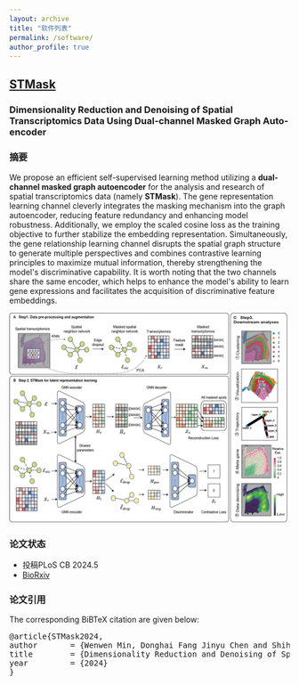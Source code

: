 ```yaml
---
layout: archive
title: "软件列表"
permalink: /software/
author_profile: true
---
```


## [STMask](https://github.com/donghaifang/STMask/tree/main)
<!-- 标题 -->
### Dimensionality Reduction and Denoising of Spatial Transcriptomics Data Using Dual-channel Masked Graph Auto-encoder
### 摘要
We propose an efficient self-supervised learning method utilizing a **dual-channel masked graph autoencoder**  for the analysis and research of spatial transcriptomics data (namely **STMask**). The gene representation learning channel cleverly integrates the masking mechanism into the graph autoencoder, reducing feature redundancy and enhancing model robustness. Additionally, we employ the scaled cosine loss as the training objective to further stabilize the embedding representation. Simultaneously, the gene relationship learning channel disrupts the spatial graph structure to generate multiple perspectives and combines contrastive learning principles to maximize mutual information, thereby strengthening the model's discriminative capability. It is worth noting that the two channels share the same encoder, which helps to enhance the model's ability to learn gene expressions and facilitates the acquisition of discriminative feature embeddings. 
<!-- 论文模型图 -->
<p align="center"> 
<img src="../images/STMask.jpg">
</p>

### 论文状态
- 投稿PLoS CB 2024.5<br>
- [BioRxiv](https://www.biorxiv.org/content/10.1101/2024.05.30.596562v1)

### 论文引用
<p>The corresponding BiBTeX citation are given below:</p>
<div class="highlight-none"><div class="highlight"><pre>
@article{STMask2024,
author       = {Wenwen Min, Donghai Fang Jinyu Chen and Shihua Zhang},
title        = {Dimensionality Reduction and Denoising of Spatial Transcriptomics Data Using Dual-channel Masked Graph Auto-encoder},
year         = {2024}
}
</pre></div>
